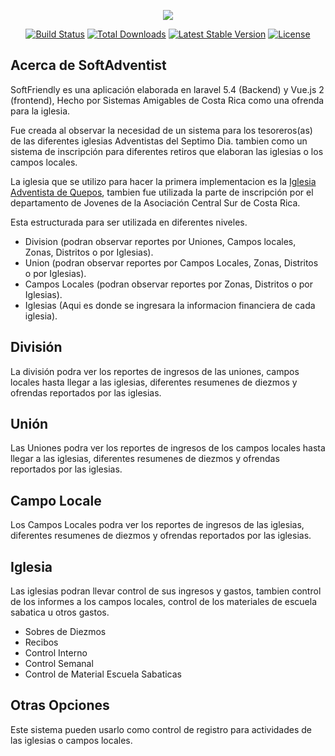 <p align="center"><img src="http://logo.contadventista.org/Logo-sistemas-amigables.png"></p>

<p align="center">
<a href="https://travis-ci.org/laravel/framework"><img src="https://travis-ci.org/laravel/framework.svg" alt="Build Status"></a>
<a href="https://packagist.org/packages/laravel/framework"><img src="https://poser.pugx.org/laravel/framework/d/total.svg" alt="Total Downloads"></a>
<a href="https://packagist.org/packages/laravel/framework"><img src="https://poser.pugx.org/laravel/framework/v/stable.svg" alt="Latest Stable Version"></a>
<a href="https://packagist.org/packages/laravel/framework"><img src="https://poser.pugx.org/laravel/framework/license.svg" alt="License"></a>
</p>

## Acerca de SoftAdventist

SoftFriendly es una aplicación elaborada en laravel 5.4 (Backend) y Vue.js 2 (frontend), Hecho por Sistemas Amigables de Costa Rica como una ofrenda para la iglesia.

Fue creada al observar la necesidad de un sistema para los tesoreros(as) de las diferentes iglesias Adventistas del Septimo Dia. tambien como un sistema de inscripción para diferentes retiros que elaboran las iglesias o los campos locales.

La iglesia que se utilizo para hacer la primera implementacion es la [Iglesia Adventista de Quepos](https://www.facebook.com/Se%C3%B1or-Transformame-Quepos-1258988047526063/), tambien fue utilizada la parte de inscripción por el departamento de Jovenes de la Asociación Central Sur de Costa Rica.

Esta estructurada para ser utilizada en diferentes niveles.
- Division (podran observar reportes por Uniones, Campos locales, Zonas, Distritos o por Iglesias).
- Union (podran observar reportes por Campos Locales, Zonas, Distritos o por Iglesias).
- Campos Locales (podran observar reportes por Zonas, Distritos o por Iglesias).
- Iglesias (Aqui es donde se ingresara la informacion financiera de cada iglesia).


## División

La división podra ver los reportes de ingresos de las uniones, campos locales hasta llegar a las iglesias, diferentes resumenes de diezmos y ofrendas reportados por las iglesias.

## Unión

Las Uniones podra ver los reportes de ingresos de los campos locales hasta llegar a las iglesias, diferentes resumenes de diezmos y ofrendas reportados por las iglesias.

## Campo Locale

Los Campos Locales podra ver los reportes de ingresos de las iglesias, diferentes resumenes de diezmos y ofrendas reportados por las iglesias.

## Iglesia

Las iglesias podran llevar control de sus ingresos y gastos, tambien control de los informes a los campos locales, control de los materiales de escuela sabatica u otros gastos.

- Sobres de Diezmos
- Recibos
- Control Interno
- Control Semanal
- Control de Material Escuela Sabaticas


## Otras Opciones

Este sistema pueden usarlo como control de registro para actividades de las iglesias o campos locales.